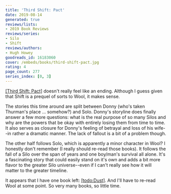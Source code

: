 ```yaml
---
title: 'Third Shift: Pact'
date: 2019-08-14
generated: true
reviews/lists:
- 2019 Book Reviews
reviews/series:
- Silo
- Shift
reviews/authors:
- Hugh Howey
goodreads_id: 16183060
cover: /embeds/books/third-shift-pact.jpg
rating: 4
page_count: 277
series_index: [0, 3]
---
```

[[Third Shift: Pact]]() doesn't really feel like an ending. Although I guess given that Shift is a prequel of sorts to Wool, it makes sense. 

The stories this time around are split between Donny (who's taken Thurman's place ... somehow?) and Solo. Donny's storyline does finally answer a few more questions: what is the real purpose of so many Silos and why are the powers that be okay with entirely losing them from time to time. It also serves as closure for Donny's feeling of betrayal and loss of his wife--in rather a dramatic manner. The lack of fallout is a bit of a problem though.  

<!--more-->

The other half follows Solo, which is apparently a minor character in Wool? I honestly don't remember (I really should re-read those books). It follows the fall of a Silo over the span of years and one boy/man's survival all alone. It's a fascinating story that could easily stand on it's own and adds a bit more flavor to the greater Silo universe--even if I can't really see how it will matter to the greater timeline.  

It appears that I have one book left: [[todo:Dust]](). And I'll have to re-read Wool at some point. So very many books, so little time.